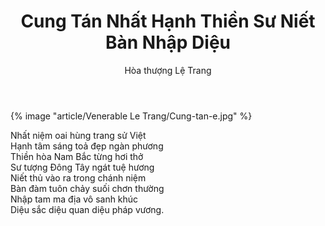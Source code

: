 ﻿---
title: Cung Tán Nhất Hạnh Thiền Sư Niết Bàn Nhập Diệu
author: Hòa thượng Lệ Trang
---

{% image "article/Venerable Le Trang/Cung-tan-e.jpg" %}

<div class="verse"><p>Nhất niệm oai hùng trang sử Việt<br/>
Hạnh tâm sáng toả đẹp ngàn phương<br/>
Thiền hòa Nam Bắc từng hơi thở<br/>
Sư tượng Đông Tây ngát tuệ hương<br/>
Niết thủ vào ra trong chánh niệm<br/>
Bàn đàm tuôn chảy suối chơn thường<br/>
Nhập tam ma địa vô sanh khúc<br/>
Diệu sắc diệu quan diệu pháp vương.</p></div>

<!-- *Tỳ kheo Lệ Trang khể thủ* -->
